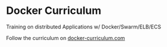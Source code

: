 Docker Curriculum
===

Training on distributed Applications w/ Docker/Swarm/ELB/ECS

Follow the curriculum on [docker-curriculum.com](https://docker-curriculum.com/)

